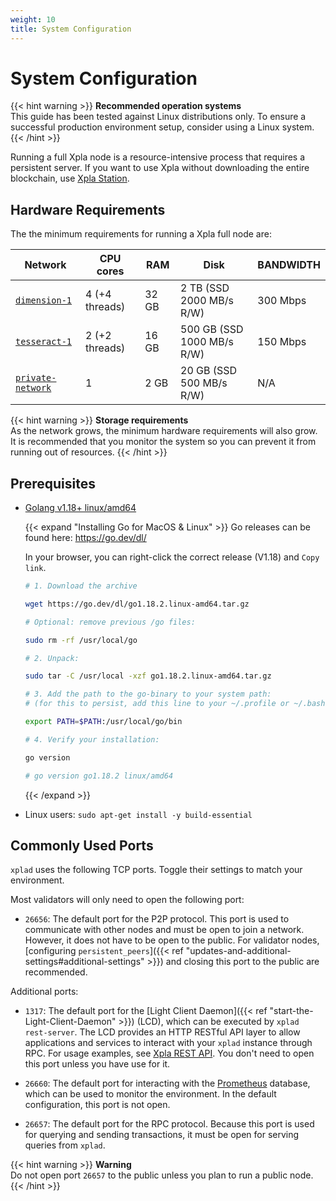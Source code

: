 ```yaml
---
weight: 10
title: System Configuration
---
```


# System Configuration

{{< hint warning >}}
**Recommended operation systems**  
This guide has been tested against Linux distributions only. To ensure a successful production environment setup, consider using a Linux system.
{{< /hint >}}

Running a full Xpla node is a resource-intensive process that requires a persistent server. If you want to use Xpla without downloading the entire blockchain, use [Xpla Station](https://station.xpla.io/).

## Hardware Requirements

The the minimum requirements for running a Xpla full node are:

| Network                                                               | CPU cores     | RAM     | Disk                       | BANDWIDTH |
|-----------------------------------------------------------------------|---------------|---------|----------------------------|-----------|
| [`dimension-1`](join-a-network.md#join-a-public-network)                  | 4 (+4 threads)| 32 GB   | 2 TB (SSD 2000 MB/s R/W)   | 300 Mbps  |
| [`tesseract-1`](join-a-network.md#join-a-public-network)                  | 2 (+2 threads)| 16 GB   | 500 GB (SSD 1000 MB/s R/W) | 150 Mbps  |
| [`private-network`](join-a-network.html#set-up-a-local-private-network) | 1             | 2 GB    | 20 GB (SSD 500 MB/s R/W)   |  N/A      |

{{< hint warning >}}
**Storage requirements**  
As the network grows, the minimum hardware requirements will also grow. It is recommended that you monitor the system so you can prevent it from running out of resources.
{{< /hint >}}

## Prerequisites

- [Golang v1.18+ linux/amd64](https://go.dev/dl/)

  {{< expand "Installing Go for MacOS & Linux" >}}
  Go releases can be found here: [ https://go.dev/dl/ ](https://go.dev/dl/)

  In your browser, you can right-click the correct release (V1.18) and `Copy link`.

  ```bash
  # 1. Download the archive

  wget https://go.dev/dl/go1.18.2.linux-amd64.tar.gz

  # Optional: remove previous /go files:

  sudo rm -rf /usr/local/go

  # 2. Unpack:

  sudo tar -C /usr/local -xzf go1.18.2.linux-amd64.tar.gz

  # 3. Add the path to the go-binary to your system path:
  # (for this to persist, add this line to your ~/.profile or ~/.bashrc or  ~/.zshrc)

  export PATH=$PATH:/usr/local/go/bin

  # 4. Verify your installation:

  go version

  # go version go1.18.2 linux/amd64

  ```
  {{< /expand >}}

- Linux users: `sudo apt-get install -y build-essential`

## Commonly Used Ports

`xplad` uses the following TCP ports. Toggle their settings to match your environment.

Most validators will only need to open the following port:

- `26656`: The default port for the P2P protocol. This port is used to communicate with other nodes and must be open to join a network. However, it does not have to be open to the public. For validator nodes, [configuring `persistent_peers`]({{< ref "updates-and-additional-settings#additional-settings" >}}) and closing this port to the public are recommended.

Additional ports:

- `1317`: The default port for the [Light Client Daemon]({{< ref "start-the-Light-Client-Daemon" >}}) (LCD), which can be executed by `xplad rest-server`. The LCD provides an HTTP RESTful API layer to allow applications and services to interact with your `xplad` instance through RPC. For usage examples, see [Xpla REST API](https://lcd.xpla.io/swagger/). You don't need to open this port unless you have use for it.

- `26660`: The default port for interacting with the [Prometheus](https://prometheus.io) database, which can be used to monitor the environment. In the default configuration, this port is not open.

- `26657`: The default port for the RPC protocol. Because this port is used for querying and sending transactions, it must be open for serving queries from `xplad`.

{{< hint warning >}}
**Warning**  
Do not open port `26657` to the public unless you plan to run a public node.
{{< /hint >}}
